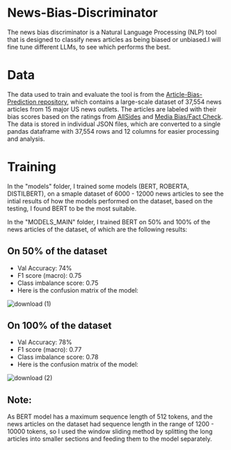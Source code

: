 # News-Bias-Discriminator
The news bias discriminator is a Natural Language Processing (NLP) tool that is designed to classify news articles as being biased or unbiased.I will fine tune different LLMs, to see which performs the best.

# Data

The data used to train and evaluate the tool is from the [Article-Bias-Prediction repository](https://github.com/ramybaly/Article-Bias-Prediction), which contains a large-scale dataset of 37,554 news articles from 15 major US news outlets. The articles are labeled with their bias scores based on the ratings from [AllSides](https://www.allsides.com/media-bias) and [Media Bias/Fact Check](https://mediabiasfactcheck.com/). The data is stored in individual JSON files, which are converted to a single pandas dataframe with 37,554 rows and 12 columns for easier processing and analysis.

# Training

In the "models" folder, I trained some models (BERT, ROBERTA, DISTILBERT), on a smaple dataset of 6000 - 12000 news articles to see the intial results of how the models performed on the dataset, based on the testing, I found BERT to be the most suitable.

In the "MODELS_MAIN" folder, I trained BERT on 50% and 100% of the news articles of the dataset, of which are the following results:

## On 50% of the dataset
- Val Accuracy: 74%
- F1 score (macro): 0.75
- Class imbalance score: 0.75
- Here is the confusion matrix of the model:

![download (1)](https://user-images.githubusercontent.com/91069648/232327046-c1934e0a-64cf-405f-80f8-cdd7c451687f.png)



## On 100% of the dataset
- Val Accuracy: 78%
- F1 score (macro): 0.77
- Class imbalance score:  0.78
- Here is the confusion matrix of the model:

![download (2)](https://user-images.githubusercontent.com/91069648/232327155-7ba4416b-667d-4476-9b06-652b300e4796.png)


## Note: 
As BERT model has a maximum sequence length of 512 tokens, and the news articles on the dataset had sequence length in the range of 1200 - 10000 tokens, so I used the window sliding method by splitting the long articles into smaller sections and feeding them to the model separately.


